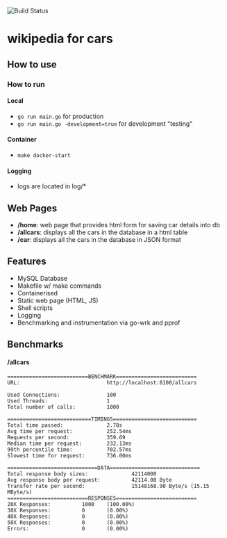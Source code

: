 ![Build Status](https://github.com/StuartsHome/carPedia/actions/workflows/go.yml/badge.svg)  
# wikipedia for cars

## How to use
### How to run
#### Local
- `go run main.go` for production
- `go run main.go -development=true` for development "testing"

#### Container
- `make docker-start`


#### Logging
- logs are located in log/*

## Web Pages
- **/home**: web page that provides html form for saving car details into db
- **/allcars**: displays all the cars in the database in a html table
- **/car**: displays all the cars in the database in JSON format

## Features
- MySQL Database
- Makefile w/ make commands
- Containerised
- Static web page (HTML, JS)
- Shell scripts
- Logging
- Benchmarking and instrumentation via go-wrk and pprof


## Benchmarks
#### /allcars
```shell
==========================BENCHMARK==========================
URL:                            http://localhost:8100/allcars

Used Connections:               100
Used Threads:                   1
Total number of calls:          1000

===========================TIMINGS===========================
Total time passed:              2.78s
Avg time per request:           252.54ms
Requests per second:            359.69
Median time per request:        232.13ms
99th percentile time:           702.57ms
Slowest time for request:       736.00ms

=============================DATA=============================
Total response body sizes:              42114000
Avg response body per request:          42114.00 Byte
Transfer rate per second:               15148168.90 Byte/s (15.15 MByte/s)
==========================RESPONSES==========================
20X Responses:          1000    (100.00%)
30X Responses:          0       (0.00%)
40X Responses:          0       (0.00%)
50X Responses:          0       (0.00%)
Errors:                 0       (0.00%)
```